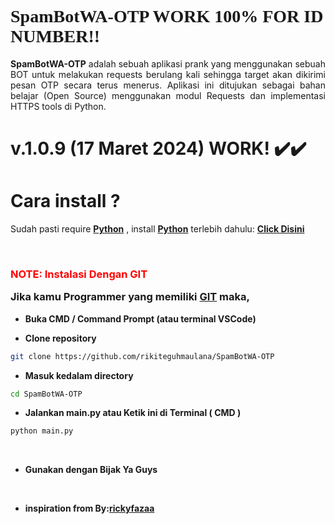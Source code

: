 # <a style="font-family:cursive">SpamBotWA-OTP WORK 100% FOR ID NUMBER!!</a>

<p align="justify"><b>SpamBotWA-OTP</b> adalah sebuah aplikasi prank yang menggunakan sebuah BOT untuk melakukan requests berulang kali sehingga target akan dikirimi pesan OTP secara terus menerus. Aplikasi ini ditujukan sebagai bahan belajar (Open Source) menggunakan modul Requests dan implementasi HTTPS tools di Python.</p>

# v.1.0.9 (**17 Maret 2024**) WORK! ✔️✔️

# Cara install ?

Sudah pasti require <b>[Python](https://www.python.org/downloads/)</b> , install <b>[Python](https://www.python.org/downloads/)</b> terlebih dahulu: <b>[Click Disini](https://www.python.org/downloads/)</b>

<br>

### <p style="color:red">NOTE: Instalasi Dengan GIT</p> Jika kamu Programmer yang memiliki [GIT](https://git-scm.com/downloads) maka,

- **Buka CMD / Command Prompt (atau terminal VSCode)**

- **Clone repository**

```bash
git clone https://github.com/rikiteguhmaulana/SpamBotWA-OTP
```

- **Masuk kedalam directory**

```sh
cd SpamBotWA-OTP
```

- **Jalankan main.py atau Ketik ini di Terminal ( CMD )**

```bash
python main.py
```

<br>

- **Gunakan dengan Bijak Ya Guys**

<br>

- **inspiration from By:[rickyfazaa](https://github.com/rickyfazaa)**
